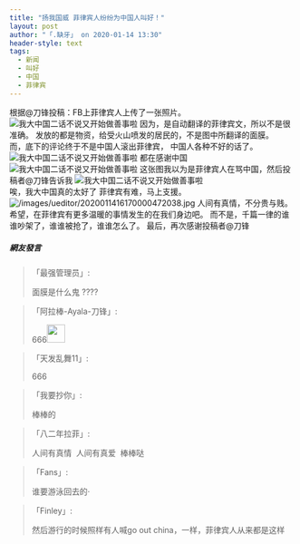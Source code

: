 ```yaml
---
title: "扬我国威 菲律宾人纷纷为中国人叫好！"
layout: post
author: "「.缺牙」 on 2020-01-14 13:30"
header-style: text
tags:
  - 新闻
  - 叫好
  - 中国
  - 菲律宾
---
```


根据@刀锋投稿：FB上菲律宾人上传了一张照片。<br>
<img src="http://images.feileyuan.com/images/ueditor/202001141326000023.jpg" title="我大中国二话不说又开始做善事啦" alt="我大中国二话不说又开始做善事啦">
因为，是自动翻译的菲律宾文，所以不是很准确。
发放的都是物资，给受火山喷发的居民的，不是图中所翻译的面膜。
<br>
而，底下的评论终于不是中国人滚出菲律宾，
中国人各种不好的话了。
<br>
<img src="http://images.feileyuan.com/images/ueditor/202001141328000025.jpg" title="我大中国二话不说又开始做善事啦" alt="我大中国二话不说又开始做善事啦">
都在感谢中国
<img src="http://images.feileyuan.com/images/ueditor/202001141328000052.jpg" title="我大中国二话不说又开始做善事啦" alt="我大中国二话不说又开始做善事啦">
这张图我以为是菲律宾人在骂中国，然后投稿者@刀锋告诉我
<img src="http://images.feileyuan.com/images/ueditor/202001141329000044.jpg" title="我大中国二话不说又开始做善事啦" alt="我大中国二话不说又开始做善事啦">
<br>
唉，我大中国真的太好了
菲律宾有难，马上支援。
<img src="http://images.feileyuan.com/images/ueditor/2020011416170000472038.jpg" title="/images/ueditor/2020011416170000472038.jpg" alt="/images/ueditor/2020011416170000472038.jpg">
人间有真情，不分贵与贱。
希望，在菲律宾有更多温暖的事情发生的在我们身边吧。
而不是，千篇一律的谁谁吵架了，谁谁被抢了，谁谁怎么了。
最后，再次感谢投稿者@刀锋
<br>

##### 網友發言 
> 「最强管理员」:
> <p>面膜是什么鬼 ????</p>

> 「阿拉棒-Ayala-刀锋」:
> <p>666<img src="https://images.feileyuan.com/images/ueditor/dialogs/emotion/images/default/df_008.gif" width="32" height="32"></p>

> 「天发乱舞11」:
> <p>666</p>

> 「我要抄你」:
> <p>棒棒的</p>

> 「八二年拉菲」:
> <p>人间有真情&nbsp; 人间有真爱&nbsp; 棒棒哒</p>

> 「Fans」:
> <p>谁要游泳回去的·</p>


> 「Finley」:
> <p>然后游行的时候照样有人喊go out china，一样，菲律宾人从来都是这样</p>


